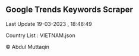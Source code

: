 

## Google Trends Keywords Scraper 
 
Last Update 19-03-2023 , 18:48:49

Country List :
VIETNAM.json



© Abdul Muttaqin 
